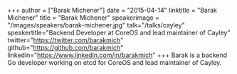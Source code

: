 +++
author = ["Barak Michener"]
date = "2015-04-14"
linktitle = "Barak Michener"
title = "Barak Michener"
speakerimage = "/images/speakers/barak-michener.jpg"
talk="/talks/cayley"
speakertitle="Backend Developer at CoreOS and lead maintainer of Cayley"
twitter="https://twitter.com/barakmich"
github="https://github.com/barakmich"
linkedin="https://www.linkedin.com/in/barakmich"
+++
Barak is a backend Go developer working on etcd for CoreOS and lead maintainer of Cayley. 
